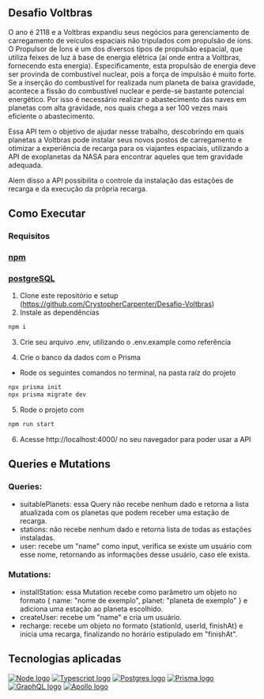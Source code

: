 ## Desafio Voltbras

O ano é 2118 e a Voltbras expandiu seus negócios para gerenciamento de carregamento de veículos espaciais não tripulados com propulsão de íons.
O Propulsor de Íons é um dos diversos tipos de propulsão espacial, que utiliza feixes de luz à base de energia elétrica (aí onde entra a Voltbras, fornecendo esta energia).
Especificamente, esta propulsão de energia deve ser provinda de combustível nuclear, pois a força de impulsão é muito forte.
Se a inserção do combustível for realizada num planeta de baixa gravidade, acontece a fissão do combustível nuclear e perde-se bastante potencial energético.
Por isso é necessário realizar o abastecimento das naves em planetas com alta gravidade, nos quais chega a ser 100 vezes mais eficiente o abastecimento.

Essa API tem o objetivo de ajudar nesse trabalho, descobrindo em quais planetas a Voltbras pode instalar seus novos postos de carregamento e otimizar a experiência de recarga para os viajantes espaciais, utilizando a API de exoplanetas da NASA para encontrar aqueles que tem gravidade adequada.

Alem disso a API possibilita o controle da instalação das estações de recarga e da execução da prõpria recarga.

## Como Executar

### Requisitos

### [npm](https://www.npmjs.com/)

### [postgreSQL](https://www.postgresql.org/)

1. Clone este repositório e setup (https://github.com/CrystopherCarpenter/Desafio-Voltbras)
2. Instale as dependências

```bash
npm i
```

3. Crie seu arquivo .env, utilizando o .env.example como referência

4. Crie o banco da dados com o Prisma

-   Rode os seguintes comandos no terminal, na pasta raíz do projeto

```bash
npx prisma init
npx prisma migrate dev
```

5. Rode o projeto com

```bash
npm run start
```

6. Acesse http://localhost:4000/ no seu navegador para poder usar a API

## Queries e Mutations

### Queries:

-   suitablePlanets: essa Query não recebe nenhum dado e retorna a lista atualizada com os planetas que podem receber uma estação de recarga.
-   stations: não recebe nenhum dado e retorna lista de todas as estações instaladas.
-   user: recebe um "name" como input, verifica se existe um usuário com esse nome, retornando as informações desse usuário, caso ele exista.

### Mutations:

-   installStation: essa Mutation recebe como parâmetro um objeto no formato { name: "nome de exemplo", planet: "planeta de exemplo" } e adiciona uma estação ao planeta escolhido.
-   createUser: recebe um "name" e cria um usuário.
-   recharge: recebe um objeto no formato {stationId, userId, finishAt} e inicia uma recarga, finalizando no horário estipulado em "finishAt".

## Tecnologias aplicadas

<a href="https://nodejs.org/en/" title="NodeJS"><img src="https://img.shields.io/badge/-NodeJS-&?style=for-the-badge&logo=nodedotjs&color=black" alt="Node logo" /></a>
<a href="https://www.typescriptlang.org/" title="Typescript"><img src="https://img.shields.io/badge/-Typescript-&?style=for-the-badge&logo=typescript&color=black" alt="Typescript logo" /></a>
<a href="https://www.postgresql.org/" title="Postgres"><img src="https://img.shields.io/badge/-PostgreSQL-&?style=for-the-badge&logo=postgresql&color=black" alt="Postgres logo" /></a>
<a href="https://www.prisma.io/" title="Prisma"><img src="https://img.shields.io/badge/-prisma-&?style=for-the-badge&logo=prisma&color=black" alt="Prisma logo" /></a>
<a href="https://graphql.org/" title="GraphQL"><img src="https://img.shields.io/badge/-graphql-&?style=for-the-badge&logo=graphql&color=black" alt="GraphQL logo" /></a>
<a href="https://www.apollographql.com/" title="Apollo"><img src="https://img.shields.io/badge/-apollo graphql-&?style=for-the-badge&logo=apollographql&color=black" alt="Apollo logo" /></a>
